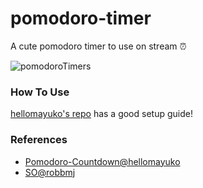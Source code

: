 # pomodoro-timer
A cute pomodoro timer to use on stream ⏰

![pomodoroTimers](https://user-images.githubusercontent.com/9289853/122633370-a48da300-d11b-11eb-8717-5e53cfe2effe.png)

### How To Use
[hellomayuko's repo](https://github.com/hellomayuko/Pomodoro-Countdown) has a good setup guide!

### References

- [Pomodoro-Countdown@hellomayuko](https://github.com/hellomayuko/Pomodoro-Countdown)
- [SO@robbmj](https://stackoverflow.com/questions/20618355/how-to-write-a-countdown-timer-in-javascript)
